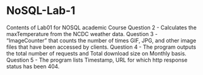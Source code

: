 # NoSQL-Lab-1
Contents of Lab01 for NOSQL academic Course
Question 2 - Calculates the maxTemperature from the NCDC weather data.
Question 3 -  “ImageCounter” that counts
the number of times GIF, JPG, and other image files that have been accessed by
clients.
Question 4 - The program outputs the total number of requests and Total download size on Monthly basis.
Question 5 - The program lists Timestamp, URL for which http response status has been 404.
